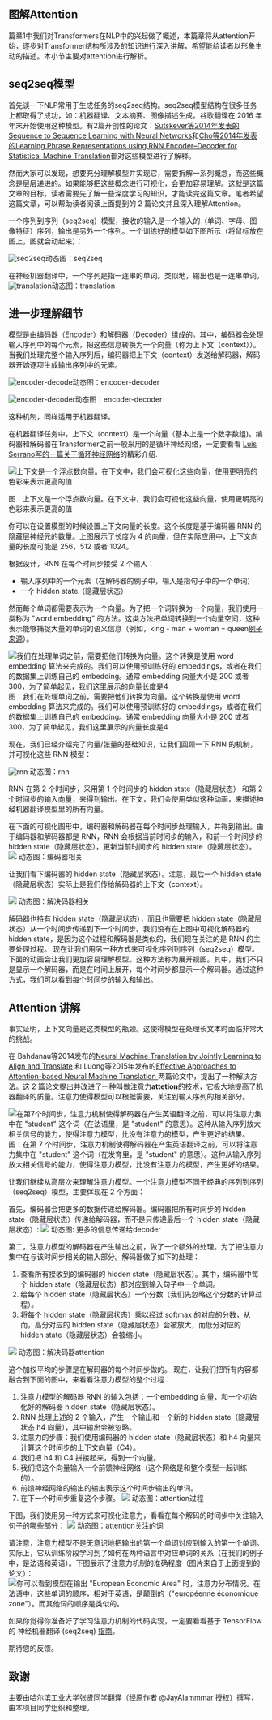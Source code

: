 ## 图解Attention
篇章1中我们对Transformers在NLP中的兴起做了概述，本篇章将从attention开始，逐步对Transformer结构所涉及的知识进行深入讲解，希望能给读者以形象生动的描述。本小节主要对attention进行解析。

## seq2seq模型
首先谈一下NLP常用于生成任务的seq2seq结构。seq2seq模型结构在很多任务上都取得了成功，如：机器翻译、文本摘要、图像描述生成。谷歌翻译在 2016 年年末开始使用这种模型。有2篇开创性的论文：[Sutskever等2014年发表的Sequence to Sequence Learning
with Neural Networks](https://papers.nips.cc/paper/5346-sequence-to-sequence-learning-with-neural-networks.pdf)和[Cho等2014年发表的Learning Phrase Representations using RNN Encoder–Decoder
for Statistical Machine Translation](http://emnlp2014.org/papers/pdf/EMNLP2014179.pdf)都对这些模型进行了解释。

然而大家可以发现，想要充分理解模型并实现它，需要拆解一系列概念，而这些概念是层层递进的。如果能够把这些概念进行可视化，会更加容易理解。这就是这篇文章的目标。读者需要先了解一些深度学习的知识，才能读完这篇文章。笔者希望这篇文章，可以帮助读者阅读上面提到的 2 篇论文并且深入理解Attention。

一个序列到序列（seq2seq）模型，接收的输入是一个输入的（单词、字母、图像特征）序列，输出是另外一个序列。一个训练好的模型如下图所示（将鼠标放在图上，图就会动起来）：


![seq2seq](./pictures/1-seq2seq.gif)动态图：seq2seq

在神经机器翻译中，一个序列是指一连串的单词。类似地，输出也是一连串单词。
![translation](./pictures/1-2-translation.gif)动态图：translation

## 进一步理解细节
模型是由编码器（Encoder）和解码器（Decoder）组成的。其中，编码器会处理输入序列中的每个元素，把这些信息转换为一个向量（称为上下文（context））。当我们处理完整个输入序列后，编码器把上下文（context）发送给解码器，解码器开始逐项生成输出序列中的元素。

![encoder-decode](./pictures/1-3-encoder-decoder.gif)动态图：encoder-decoder

![encoder-decoder](./pictures/1-3-mt.gif)动态图：encoder-decoder

这种机制，同样适用于机器翻译。

在机器翻译任务中，上下文（context）是一个向量（基本上是一个数字数组)。编码器和解码器在Transformer之前一般采用的是循环神经网络，一定要看看 [Luis Serrano写的一篇关于循环神经网络](https://www.youtube.com/watch?v=UNmqTiOnRfg)的精彩介绍.

![上下文是一个浮点数向量。在下文中，我们会可视化这些向量，使用更明亮的色彩来表示更高的值](./pictures/1-4-context-example.png)

图：上下文是一个浮点数向量。在下文中，我们会可视化这些向量，使用更明亮的色彩来表示更高的值

你可以在设置模型的时候设置上下文向量的长度。这个长度是基于编码器 RNN 的隐藏层神经元的数量。上图展示了长度为 4 的向量，但在实际应用中，上下文向量的长度可能是 256，512 或者 1024。

根据设计，RNN 在每个时间步接受 2 个输入：
- 输入序列中的一个元素（在解码器的例子中，输入是指句子中的一个单词）
- 一个  hidden state（隐藏层状态）

然而每个单词都需要表示为一个向量。为了把一个词转换为一个向量，我们使用一类称为 "word embedding" 的方法。这类方法把单词转换到一个向量空间，这种表示能够捕捉大量的单词的语义信息（例如，king - man + woman = queen[例子来源](http://p.migdal.pl/2017/01/06/king-man-woman-queen-why.html)）。

![我们在处理单词之前，需要把他们转换为向量。这个转换是使用 word embedding 算法来完成的。我们可以使用预训练好的 embeddings，或者在我们的数据集上训练自己的 embedding。通常 embedding 向量大小是 200 或者 300，为了简单起见，我们这里展示的向量长度是4](./pictures/1-5-word-vector.png) 图：我们在处理单词之前，需要把他们转换为向量。这个转换是使用 word embedding 算法来完成的。我们可以使用预训练好的 embeddings，或者在我们的数据集上训练自己的 embedding。通常 embedding 向量大小是 200 或者 300，为了简单起见，我们这里展示的向量长度是4


现在，我们已经介绍完了向量/张量的基础知识，让我们回顾一下 RNN 的机制，并可视化这些 RNN 模型：

![rnn](./pictures/1-6-rnn.gif) 动态图：rnn

RNN 在第 2 个时间步，采用第 1 个时间步的 hidden state（隐藏层状态） 和第 2 个时间步的输入向量，来得到输出。在下文，我们会使用类似这种动画，来描述神经机器翻译模型里的所有向量。

在下面的可视化图形中，编码器和解码器在每个时间步处理输入，并得到输出。由于编码器和解码器都是 RNN，RNN 会根据当前时间步的输入，和前一个时间步的 hidden state（隐藏层状态），更新当前时间步的 hidden state（隐藏层状态）。
![](./pictures/1-6-seq2seq.gif) 动态图：编码器相关

让我们看下编码器的 hidden state（隐藏层状态）。注意，最后一个 hidden state（隐藏层状态）实际上是我们传给解码器的上下文（context）。

![](./pictures/1-6-seq2seq-decoder.gif) 动态图：解决码器相关

解码器也持有 hidden state（隐藏层状态），而且也需要把 hidden state（隐藏层状态）从一个时间步传递到下一个时间步。我们没有在上图中可视化解码器的 hidden state，是因为这个过程和解码器是类似的，我们现在关注的是 RNN 的主要处理过程。
现在让我们用另一种方式来可视化序列到序列（seq2seq）模型。下面的动画会让我们更加容易理解模型。这种方法称为展开视图。其中，我们不只是显示一个解码器，而是在时间上展开，每个时间步都显示一个解码器。通过这种方式，我们可以看到每个时间步的输入和输出。

## Attention 讲解
事实证明，上下文向量是这类模型的瓶颈。这使得模型在处理长文本时面临非常大的挑战。

在 Bahdanau等2014发布的[Neural Machine Translation by Jointly Learning to Align and Translate](https://arxiv.org/abs/1409.0473) 和 Luong等2015年发布的[Effective Approaches to Attention-based Neural Machine Translation
](https://arxiv.org/abs/1508.04025)两篇论文中，提出了一种解决方法。这 2 篇论文提出并改进了一种叫做注意力**attetion**的技术，它极大地提高了机器翻译的质量。注意力使得模型可以根据需要，关注到输入序列的相关部分。

![在第7个时间步，注意力机制使得解码器在产生英语翻译之前，可以将注意力集中在 "student" 这个词（在法语里，是 "student" 的意思）。这种从输入序列放大相关信号的能力，使得注意力模型，比没有注意力的模型，产生更好的结果。](./pictures/1-7-attetion.png) 图：在第 7 个时间步，注意力机制使得解码器在产生英语翻译之前，可以将注意力集中在 "student" 这个词（在发育里，是 "student" 的意思）。这种从输入序列放大相关信号的能力，使得注意力模型，比没有注意力的模型，产生更好的结果。

让我们继续从高层次来理解注意力模型。一个注意力模型不同于经典的序列到序列（seq2seq）模型，主要体现在 2 个方面：


首先，编码器会把更多的数据传递给解码器。编码器把所有时间步的 hidden state（隐藏层状态）传递给解码器，而不是只传递最后一个 hidden state（隐藏层状态）:
![](./pictures/1-6-mt-1.gif) 动态图: 更多的信息传递给decoder

第二，注意力模型的解码器在产生输出之前，做了一个额外的处理。为了把注意力集中在与该时间步相关的输入部分。解码器做了如下的处理：

1. 查看所有接收到的编码器的 hidden state（隐藏层状态）。其中，编码器中每个 hidden state（隐藏层状态）都对应到输入句子中一个单词。
2. 给每个 hidden state（隐藏层状态）一个分数（我们先忽略这个分数的计算过程）。
3. 将每个 hidden state（隐藏层状态）乘以经过 softmax 的对应的分数，从而，高分对应的  hidden state（隐藏层状态）会被放大，而低分对应的  hidden state（隐藏层状态）会被缩小。

![](./pictures/1-7-attention-dec.gif) 动态图：解决码器attention

这个加权平均的步骤是在解码器的每个时间步做的。
现在，让我们把所有内容都融合到下面的图中，来看看注意力模型的整个过程：

1. 注意力模型的解码器 RNN 的输入包括：一个embedding 向量，和一个初始化好的解码器 hidden state（隐藏层状态）。
2. RNN 处理上述的 2 个输入，产生一个输出和一个新的 hidden state（隐藏层状态 h4 向量），其中输出会被忽略。
3. 注意力的步骤：我们使用编码器的 hidden state（隐藏层状态）和 h4 向量来计算这个时间步的上下文向量（C4）。
4. 我们把 h4 和 C4 拼接起来，得到一个向量。
5. 我们把这个向量输入一个前馈神经网络（这个网络是和整个模型一起训练的）。
6. 前馈神经网络的输出的输出表示这个时间步输出的单词。
7. 在下一个时间步重复这个步骤。
![](./pictures/1-7-attention-pro.gif) 动态图：attention过程

下图，我们使用另一种方式来可视化注意力，看看在每个解码的时间步中关注输入句子的哪些部分：
![](./pictures/1-7-attention.gif) 动态图：attention关注的词

请注意，注意力模型不是无意识地把输出的第一个单词对应到输入的第一个单词。实际上，它从训练阶段学习到了如何在两种语言中对应单词的关系（在我们的例子中，是法语和英语）。下图展示了注意力机制的准确程度（图片来自于上面提到的论文）：
![你可以看到模型在输出 "European Economic Area" 时，注意力分布情况。在法语中，这些单词的顺序，相对于英语，是颠倒的（"européenne économique zone"）。而其他词的顺序是类似的。](./pictures/1-8-attention-vis.png)

如果你觉得你准备好了学习注意力机制的代码实现，一定要看看基于 TensorFlow 的 神经机器翻译 (seq2seq) [指南](https://github.com/tensorflow/nmt)。

期待您的反馈。


## 致谢
主要由哈尔滨工业大学张贤同学翻译（经原作者 [@JayAlammmar](https://twitter.com/JayAlammar) 授权）撰写，由本项目同学组织和整理。



